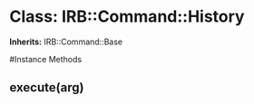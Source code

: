 # Class: IRB::Command::History
**Inherits:** IRB::Command::Base
    




#Instance Methods
## execute(arg) [](#method-i-execute)

